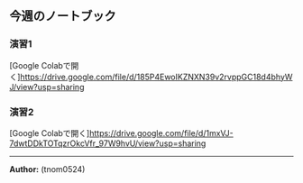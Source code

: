 ## 今週のノートブック
### 演習1
[Google Colabで開く]https://drive.google.com/file/d/185P4EwoIKZNXN39v2rvppGC18d4bhyWJ/view?usp=sharing

### 演習2
[Google Colabで開く]https://drive.google.com/file/d/1mxVJ-7dwtDDkTOTqzrOkcVfr_97W9hvU/view?usp=sharing

---

**Author:** (tnom0524)
